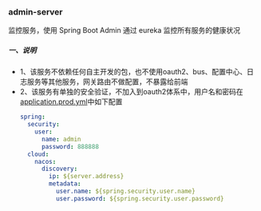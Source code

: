 ### admin-server
监控服务，使用 Spring Boot Admin 通过 eureka 监控所有服务的健康状况

##### 一、说明
- 1、该服务不依赖任何自主开发的包，也不使用oauth2、bus、配置中心、日志服务等其他服务，网关路由不做配置，不暴露给前端
- 2、该服务有单独的安全验证，不加入到oauth2体系中，用户名和密码在[application.prod.yml](/application-prod.yaml)中如下配置
    ```yaml
    spring:
      security:
        user:
          name: admin
          password: 888888
      cloud:
        nacos:
          discovery:
            ip: ${server.address}
            metadata:
              user.name: ${spring.security.user.name}
              user.password: ${spring.security.user.password}
    ```
